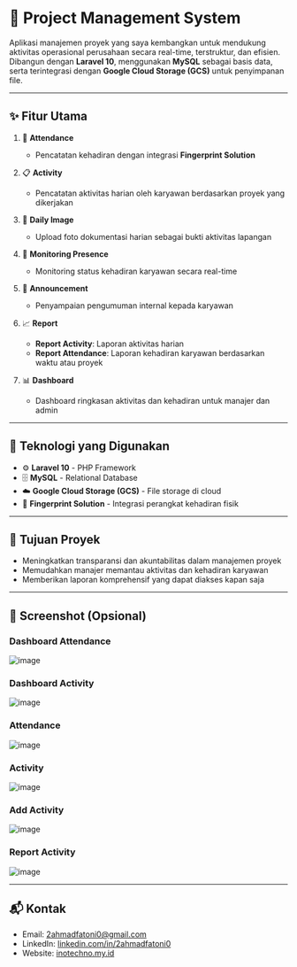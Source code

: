 # 📁 Project Management System

Aplikasi manajemen proyek yang saya kembangkan untuk mendukung aktivitas operasional perusahaan secara real-time, terstruktur, dan efisien. Dibangun dengan **Laravel 10**, menggunakan **MySQL** sebagai basis data, serta terintegrasi dengan **Google Cloud Storage (GCS)** untuk penyimpanan file.

---

## ✨ Fitur Utama

1. 🔐 **Attendance**
   - Pencatatan kehadiran dengan integrasi **Fingerprint Solution**

2. 📋 **Activity**
   - Pencatatan aktivitas harian oleh karyawan berdasarkan proyek yang dikerjakan

3. 📸 **Daily Image**
   - Upload foto dokumentasi harian sebagai bukti aktivitas lapangan

4. 👥 **Monitoring Presence**
   - Monitoring status kehadiran karyawan secara real-time

5. 📢 **Announcement**
   - Penyampaian pengumuman internal kepada karyawan

6. 📈 **Report**
   - **Report Activity**: Laporan aktivitas harian
   - **Report Attendance**: Laporan kehadiran karyawan berdasarkan waktu atau proyek

7. 📊 **Dashboard**
   - Dashboard ringkasan aktivitas dan kehadiran untuk manajer dan admin

---

## 🧰 Teknologi yang Digunakan

- ⚙️ **Laravel 10** - PHP Framework
- 🗄️ **MySQL** - Relational Database
- ☁️ **Google Cloud Storage (GCS)** - File storage di cloud
- 📡 **Fingerprint Solution** - Integrasi perangkat kehadiran fisik

---

## 🎯 Tujuan Proyek

- Meningkatkan transparansi dan akuntabilitas dalam manajemen proyek
- Memudahkan manajer memantau aktivitas dan kehadiran karyawan
- Memberikan laporan komprehensif yang dapat diakses kapan saja

---

## 📸 Screenshot (Opsional)

### Dashboard Attendance
![image](https://github.com/user-attachments/assets/98d0c563-fdee-4de5-9384-2690d1084ca7)

### Dashboard Activity
![image](https://github.com/user-attachments/assets/924a9169-55fe-453f-bc8d-a50c752d6c6b)

### Attendance
![image](https://github.com/user-attachments/assets/e5484a14-6557-493c-8f15-13c1f5d7bbfb)

### Activity
![image](https://github.com/user-attachments/assets/3dedd5b9-e8ef-4cba-9f9d-290f378fd04a)

### Add Activity
![image](https://github.com/user-attachments/assets/3701254d-455b-4e49-a9d8-e3c992adb371)

### Report Activity
![image](https://github.com/user-attachments/assets/24acdafd-3ca0-4576-ba0f-4323042d982b)

---

## 📬 Kontak

- Email: 2ahmadfatoni0@gmail.com
- LinkedIn: [linkedin.com/in/2ahmadfatoni0](https://linkedin.com/in/2ahmadfatoni0)  
- Website: [inotechno.my.id](https://inotechno.my.id)
